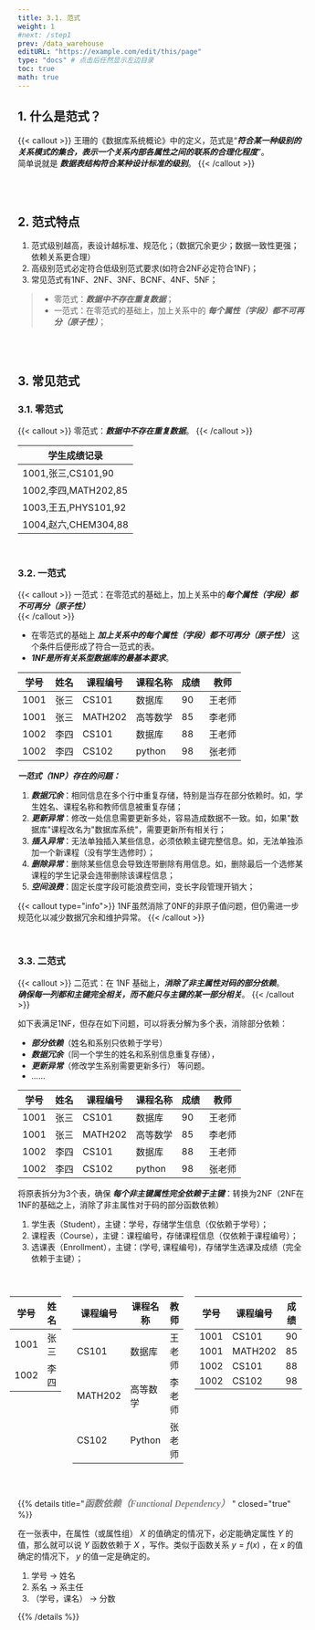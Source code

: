 ```yaml
---
title: 3.1. 范式
weight: 1
#next: /step1
prev: /data_warehouse
editURL: "https://example.com/edit/this/page"
type: "docs" # 点击后任然显示左边目录
toc: true
math: true
---
```


## 1. 什么是范式？

{{< callout >}}
  王珊的《数据库系统概论》中的定义，范式是“***符合某一种级别的关系模式的集合，表示一个关系内部各属性之间的联系的合理化程度***”。<br>简单说就是 ***数据表结构符合某种设计标准的级别***。
{{< /callout >}}


<br><br>


## 2. 范式特点

1. 范式级别越高，表设计越标准、规范化；（数据冗余更少；数据一致性更强；依赖关系更合理）
2. 高级别范式必定符合低级别范式要求(如符合2NF必定符合1NF)；
3. 常见范式有1NF、2NF、3NF、BCNF、4NF、5NF；

> - 零范式：***数据中不存在重复数据***；
> - 一范式：在零范式的基础上，加上关系中的 ***每个属性（字段）都不可再分（原子性）***；
    
    
<br><br>


## 3. 常见范式

### 3.1. 零范式

{{< callout >}}
  零范式：***数据中不存在重复数据***。
{{< /callout >}}

| 学生成绩记录                     |
|----------------------------------|
| 1001,张三,CS101,90              |
| 1002,李四,MATH202,85            |
| 1003,王五,PHYS101,92            |
| 1004,赵六,CHEM304,88            |



<br>



### 3.2. 一范式

{{< callout >}}
  一范式：在零范式的基础上，加上关系中的***每个属性（字段）都不可再分（原子性）***<br>
{{< /callout >}}

- 在零范式的基础上 ***加上关系中的每个属性（字段）都不可再分（原子性）*** 这个条件后便形成了符合一范式的表。<br>
- ***1NF是所有关系型数据库的最基本要求***。

| 学号 | 姓名 | 课程编号 | 课程名称 | 成绩 | 教师 |
|------|------|----------|----------|------|------|
| 1001 | 张三 | CS101    | 数据库   | 90   | 王老师 |
| 1001 | 张三 | MATH202  | 高等数学 | 85   | 李老师 |
| 1002 | 李四 | CS101    | 数据库   | 88   | 王老师 |
| 1002 | 李四 | CS102    | python   | 98   | 张老师 |

***一范式（1NP）存在的问题：***

1. ***数据冗余***：相同信息在多个行中重复存储，特别是当存在部分依赖时。如，学生姓名、课程名称和教师信息被重复存储；
2. ***更新异常***：修改一处信息需要更新多处，容易造成数据不一致。如，如果"数据库"课程改名为"数据库系统"，需要更新所有相关行；
3. ***插入异常***：无法单独插入某些信息，必须依赖主键完整信息。如，无法单独添加一个新课程（没有学生选修时）；
4. ***删除异常***：删除某些信息会导致连带删除有用信息。如，删除最后一个选修某课程的学生记录会连带删除该课程信息；
5. ***空间浪费***：固定长度字段可能浪费空间，变长字段管理开销大；

{{< callout type="info">}}
1NF虽然消除了0NF的非原子值问题，但仍需进一步规范化以减少数据冗余和维护异常。
{{< /callout >}}



<br>



### 3.3. 二范式

{{< callout >}}
  二范式：在 1NF 基础上，***消除了非主属性对码的部分依赖***。<br>
  ***确保每一列都和主键完全相关，而不能只与主键的某一部分相关***。
{{< /callout >}}

如下表满足1NF，但存在如下问题，可以将表分解为多个表，消除部分依赖：
- ***部分依赖***（姓名和系别只依赖于学号）
- ***数据冗余***（同一个学生的姓名和系别信息重复存储），
- ***更新异常***（修改学生系别需要更新多行） 等问题。
- ......


| 学号 | 姓名 | 课程编号 | 课程名称 | 成绩 | 教师 |
|------|------|----------|----------|------|------|
| 1001 | 张三 | CS101    | 数据库   | 90   | 王老师 |
| 1001 | 张三 | MATH202  | 高等数学 | 85   | 李老师 |
| 1002 | 李四 | CS101    | 数据库   | 88   | 王老师 |
| 1002 | 李四 | CS102    | python   | 98   | 张老师 |


将原表拆分为3个表，确保 ***每个非主键属性完全依赖于主键***：转换为2NF（2NF在1NF的基础之上，消除了非主属性对于码的部分函数依赖）

1. 学生表（Student），主键：学号，存储学生信息（仅依赖于学号）；
2. 课程表（Course），主键：课程编号，存储课程信息（仅依赖于课程编号）；
3. 选课表（Enrollment），主键：(学号, 课程编号)，存储学生选课及成绩（完全依赖于主键）；

<br>

<div style="display: flex; justify-content: center; width: 100%;">
  <div style="flex: 17%; padding: 10px; box-sizing: border-box; text-align: center;"> 

| 学号 | 姓名 |
|------|------|
| 1001 | 张三 |
| 1002 | 李四 |

  </div>

  <div style="flex: 30%; padding: 10px; box-sizing: border-box; text-align: center;">

| 课程编号 | 课程名称 | 教师   |
|----------|----------|--------|
| CS101    | 数据库   | 王老师 |
| MATH202  | 高等数学 | 李老师 |
| CS102    | Python   | 张老师 |

  </div>

  <div style="flex: 30%; padding: 10px; box-sizing: border-box; text-align: center;">

| 学号 | 课程编号 | 成绩 |
|------|----------|------|
| 1001 | CS101    | 90   |
| 1001 | MATH202  | 85   |
| 1002 | CS101    | 88   |
| 1002 | CS102    | 98   |

  </div>

  <div style="flex: 30%; padding: 10px; box-sizing: border-box; text-align: center;"></div>
</div>


<br>


{{% details title="<font color=Gray face=Georgia size=3>***函数依赖（Functional Dependency）***</font> " closed="true" %}}

在一张表中，在属性（或属性组） $X$ 的值确定的情况下，必定能确定属性 $Y$ 的值，那么就可以说 $Y$ 函数依赖于 $X$ ，写作。类似于函数关系 $y=f(x)$ ，在 $x$ 的值确定的情况下， $y$ 的值一定是确定的。

1. 学号 → 姓名
2. 系名 → 系主任
3. （学号，课名） → 分数

{{% /details %}}











